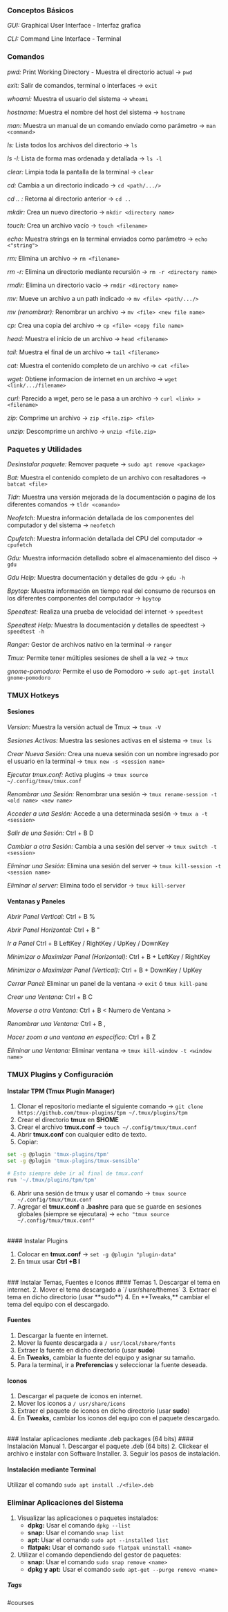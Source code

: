 ### Conceptos Básicos

*GUI:* Graphical User Interface - Interfaz grafica

*CLI:*  Command Line Interface - Terminal
<br>
### Comandos

*pwd:*  Print Working Directory - Muestra el directorio actual -> `pwd`

*exit:*  Salir de comandos, terminal o interfaces -> `exit`

*whoami:*  Muestra el usuario del sistema -> `whoami`

*hostname:*  Muestra el nombre del host del sistema -> `hostname`

*man:*  Muestra un manual de un comando enviado como parámetro -> `man <command>`

*ls:*  Lista todos los archivos del directorio -> `ls`

*ls -l:*  Lista de forma mas ordenada y detallada -> `ls -l`

*clear:*  Limpia toda la pantalla de la terminal -> `clear`

*cd:*  Cambia a un directorio indicado -> `cd <path/.../>`

*cd .. :*  Retorna al directorio anterior -> `cd ..`

*mkdir:*  Crea un nuevo directorio -> `mkdir <directory name>`

*touch:*  Crea un archivo vacío -> `touch <filename>`

*echo:*  Muestra strings en la terminal enviados como parámetro -> `echo <"string">`

*rm:*  Elimina un archivo -> `rm <filename>`

*rm -r:*  Elimina un directorio mediante recursión -> `rm -r <directory name>`

*rmdir:*  Elimina un directorio vacio -> `rmdir <directory name>`

*mv:*  Mueve un archivo a un path indicado -> `mv <file> <path/.../>`

*mv (renombrar):*  Renombrar un archivo -> `mv <file> <new file name>`

*cp:*  Crea una copia del archivo -> `cp <file> <copy file name>`

*head:*  Muestra el inicio de un archivo -> `head <filename>`

*tail:*  Muestra el final de un archivo -> `tail <filename>`

*cat:*  Muestra el contenido completo de un archivo -> `cat <file>`

*wget:*  Obtiene informacion de internet en un archivo -> `wget <link/.../filename>`

*curl:*  Parecido a wget, pero se le pasa a un archivo -> `curl <link> > <filename>`

*zip:*  Comprime un archivo -> `zip <file.zip> <file>`

*unzip:*  Descomprime un archivo -> `unzip <file.zip>`
<br>
### Paquetes y Utilidades

*Desinstalar paquete:*  Remover paquete -> `sudo apt remove <package>`

*Bat:*  Muestra el contenido completo de un archivo con resaltadores -> `batcat <file>`

*Tldr:*  Muestra una versión mejorada de la documentación o pagina de los diferentes comandos -> `tldr <comando>`

*Neofetch:*  Muestra información detallada de los componentes del computador y del sistema -> `neofetch`

*Cpufetch:*  Muestra información detallada del CPU del computador -> `cpufetch`

*Gdu:*  Muestra información detallado sobre el almacenamiento del disco -> `gdu`

*Gdu Help:*  Muestra documentación y detalles de gdu -> `gdu -h`

*Bpytop:*  Muestra información en tiempo real del consumo de recursos en los diferentes componentes del computador -> `bpytop`

*Speedtest:*  Realiza una prueba de velocidad del internet -> `speedtest`

*Speedtest Help:*  Muestra la documentación y detalles de speedtest -> `speedtest -h`

*Ranger:*  Gestor de archivos nativo en la terminal -> `ranger`

*Tmux:*  Permite tener múltiples sesiones de shell a la vez -> `tmux`

*gnome-pomodoro:*  Permite el uso de Pomodoro -> `sudo apt-get install gnome-pomodoro`
<br>
### TMUX Hotkeys
#### Sesiones

*Version:*  Muestra la versión actual de Tmux -> `tmux -V`

*Sesiones Activas:*  Muestra las sesiones activas en el sistema -> `tmux ls`

*Crear Nueva Sesión:*  Crea una nueva sesión con un nombre ingresado por el usuario en la terminal -> `tmux new -s <session name>`

*Ejecutar tmux.conf:*  Activa plugins -> `tmux source ~/.config/tmux/tmux.conf`

*Renombrar una Sesión:*  Renombrar una sesión -> `tmux rename-session -t <old name> <new name>`

*Acceder a una Sesión:*  Accede a una determinada sesión -> `tmux a -t <session>`

*Salir de una Sesión:*  Ctrl + B D

*Cambiar a otra Sesión:*  Cambia a una sesión del server -> `tmux switch -t <session>`

*Eliminar una Sesión:*  Elimina una sesión del server -> `tmux kill-session -t <session name>`

*Eliminar el server:*  Elimina todo el servidor -> `tmux kill-server`
<br>
#### Ventanas y Paneles

*Abrir Panel Vertical:*  Ctrl + B %

*Abrir Panel Horizontal:*  Ctrl + B "

*Ir a Panel*  Ctrl + B LeftKey / RightKey / UpKey / DownKey

*Minimizar o Maximizar Panel (Horizontal):*  Ctrl + B + LeftKey / RightKey

*Minimizar o Maximizar Panel (Vertical):*  Ctrl + B + DownKey / UpKey 

*Cerrar Panel:* Eliminar un panel de la ventana -> `exit` ó `tmux kill-pane`

*Crear una Ventana:*  Ctrl + B C

*Moverse a otra Ventana:*  Ctrl + B < Numero de Ventana >

*Renombrar una Ventana:*  Ctrl + B ,
 
*Hacer zoom a una ventana en especifico:*  Ctrl + B Z

*Eliminar una Ventana:*  Eliminar ventana -> `tmux kill-window -t <window name>`
<br>
### TMUX Plugins y Configuración
#### Instalar TPM (Tmux Plugin Manager)
1. Clonar el repositorio mediante el siguiente comando -> `git clone https://github.com/tmux-plugins/tpm ~/.tmux/plugins/tpm`
2. Crear el directorio **tmux** en **$HOME**
3. Crear el archivo **tmux.conf** -> `touch ~/.config/tmux/tmux.conf`
4. Abrir **tmux.conf** con cualquier edito de texto.
5. Copiar:
~~~bash
set -g @plugin 'tmux-plugins/tpm'
set -g @plugin 'tmux-plugins/tmux-sensible'

# Esto siempre debe ir al final de tmux.conf
run '~/.tmux/plugins/tpm/tpm'
~~~
6. Abrir una sesión de tmux y usar el comando -> `tmux source ~/.config/tmux/tmux.conf`
7. Agregar el **tmux.conf** a **.bashrc** para que se guarde en sesiones globales (siempre se ejecutara) -> `echo "tmux source ~/.config/tmux/tmux.conf"`
<br>
#### Instalar Plugins

1. Colocar en **tmux.conf** -> `set -g @plugin "plugin-data"`
2. En tmux usar **Ctrl +B I**
<br>
### Instalar Temas, Fuentes e Iconos
#### Temas
1. Descargar el tema en internet.
2. Mover el tema descargado a `/ usr/share/themes`
3. Extraer el tema en dicho directorio (usar **sudo**)
4. En **Tweaks,** cambiar el tema del equipo con el descargado.

#### Fuentes
1. Descargar la fuente en internet.
2. Mover la fuente descargada a `/ usr/local/share/fonts`
3. Extraer la fuente en dicho directorio (usar **sudo**)
4. En **Tweaks,** cambiar la fuente del equipo y asignar su tamaño.
5. Para la terminal, ir a **Preferencias** y seleccionar la fuente deseada.

#### Iconos
1. Descargar el paquete de iconos en internet.
2. Mover los iconos a `/ usr/share/icons`
3. Extraer el paquete de iconos en dicho directorio (usar **sudo**)
4. En **Tweaks,** cambiar los iconos del equipo con el paquete descargado.
<br>
### Instalar aplicaciones mediante .deb packages (64 bits)
#### Instalación Manual
1. Descargar el paquete .deb (64 bits)
2. Clickear el archivo e instalar con Software Installer.
3. Seguir los pasos de instalación.

#### Instalación mediante Terminal

Utilizar el comando `sudo apt install ./<file>.deb`
<br>
### Eliminar Aplicaciones del Sistema

1. Visualizar las aplicaciones o paquetes instalados:
	- **dpkg:**  Usar el comando `dpkg --list`
	- **snap:** Usar el comando `snap list`
	- **apt:** Usar el comando `sudo apt --installed list`
	- **flatpak:** Usar el comando `sudo flatpak uninstall <name>`
1. Utilizar el comando dependiendo del gestor de paquetes:
	- **snap:**  Usar el comando `sudo snap remove <name>`
	- **dpkg y apt:** Usar el comando `sudo apt-get --purge remove <name>`

##### Tags

#courses